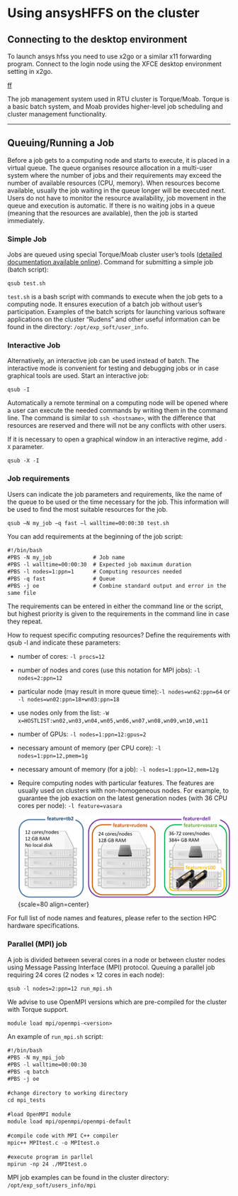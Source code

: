 # Using ansysHFFS on the cluster

## Connecting to the desktop environment
To launch ansys hfss you need to use x2go or a similar x11 forwarding program. Connect to the login node using the XFCE desktop environment setting in x2go.

[ff](images/ansys_simulate_select.PNG)

The job management system used in RTU cluster is Torque/Moab. Torque is a basic batch system, and Moab provides higher-level job scheduling and cluster management functionality.

---

## Queuing/Running a Job
Before a job gets to a computing node and starts to execute, it is placed in a virtual queue. The queue organises resource allocation in a multi-user system where the number of jobs and their requirements may exceed the number of available resources (CPU, memory). When resources become available, usually the job waiting in the queue longer will be executed next. Users do not have to monitor the resource availability, job movement in the queue and execution is automatic. If there is no waiting jobs in a queue (meaning that the resources are available), then the job is started immediately.
### Simple Job
Jobs are queued using special Torque/Moab cluster user’s tools ([detailed documentation available online](https://support.adaptivecomputing.com/wp-content/uploads/2021/02/torque/torque.htm#topics/torque/2-jobs/submittingManagingJobs.htm)).
Command for submitting a simple job (batch script):
```
qsub test.sh
```
`test.sh` is a bash script with commands to execute when the job gets to a computing node. It ensures execution of a batch job without user’s participation. Examples of the batch scripts for launching various software applications on the cluster “Rudens” and other useful information can be found in the directory:  `/opt/exp_soft/user_info`.

### Interactive Job
Alternatively, an interactive job can be used instead of batch. The interactive mode is convenient for testing and debugging jobs or in case graphical tools are used. Start an interactive job:
```
qsub -I
```
Automatically a remote terminal on a computing node will be opened where a user can execute the needed commands by writing them in the command line. The command is similar to `ssh <hostname>`, with the difference that resources are reserved and there will not be any conflicts with other users.

If it is necessary to open a graphical window in an interactive regime, add `-X` parameter.
```
qsub -X -I
```

### Job requirements
Users can indicate the job parameters and requirements, like the name of the queue to be used or the time necessary for the job. This information will be used to find the most suitable resources for the job.
```
qsub –N my_job –q fast –l walltime=00:00:30 test.sh
```
You can add requirements at the beginning of the job script:
```
#!/bin/bash
#PBS -N my_job             # Job name
#PBS -l walltime=00:00:30  # Expected job maximum duration
#PBS -l nodes=1:ppn=1      # Computing resources needed
#PBS -q fast               # Queue
#PBS -j oe                 # Combine standard output and error in the same file
```
The requirements can be entered in either the command line or the script, but highest priority is given to the requirements in the command line in case they repeat.

How to request specific computing resources?  Define the requirements with qsub -l and indicate these parameters:
- number of cores: `-l procs=12`
- number of nodes and cores (use this notation for MPI jobs): `-l nodes=2:ppn=12`
- particular node (may result in more queue time):`-l nodes=wn62:ppn=64` or `-l nodes=wn02:ppn=18+wn03:ppn=18`
- use nodes only from the list: `-W x=HOSTLIST:wn02,wn03,wn04,wn05,wn06,wn07,wn08,wn09,wn10,wn11`
- number of GPUs: `-l nodes=1:ppn=12:gpus=2`
- necessary amount of memory (per CPU core): `-l nodes=1:ppn=12,pmem=1g`
- necessary amount of memory (for a job): `-l nodes=1:ppn=12,mem=12g`
- Require computing nodes with particular features. The features are usually used on clusters with non-homogeneous nodes. For example, to guarantee the job exaction on the latest generation nodes (with 36 CPU cores per node): `-l feature=vasara`

  ![node features](images/node_features.png){scale=80 align=center}

For full list of node names and features, please refer to the section HPC hardware specifications.

### Parallel (MPI) job
A job is divided between several cores in a node or between cluster nodes using Message Passing Interface (MPI) protocol. Queuing a parallel job requiring 24 cores (2 nodes × 12 cores in each node):
```
qsub -l nodes=2:ppn=12 run_mpi.sh
```
We advise to use OpenMPI versions which are pre-compiled for the cluster with Torque support.
```
module load mpi/openmpi-<version>
```
An example of `run_mpi.sh` script:
```
#!/bin/bash
#PBS -N my_mpi_job
#PBS -l walltime=00:00:30
#PBS -q batch
#PBS -j oe

#change directory to working directory
cd mpi_tests 	

#load OpenMPI module
module load mpi/openmpi/openmpi-default

#compile code with MPI C++ compiler
mpic++ MPItest.c -o MPItest.o

#execute program in parllel
mpirun -np 24 ./MPItest.o
```
MPI job examples can be found in the cluster directory: `/opt/exp_soft/users_info/mpi`
